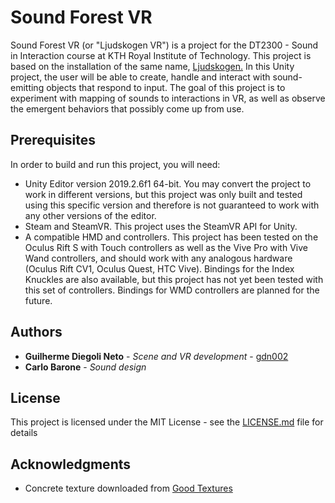 # Sound Forest VR

Sound Forest VR (or "Ljudskogen VR") is a project for the DT2300 - Sound in Interaction course at KTH Royal Institute of Technology. This project is based on the installation of the same name, [Ljudskogen.](https://www.kth.se/mid/research/smc/projects/sound-forest-1.897050) In this Unity project, the user will be able to create, handle and interact with sound-emitting objects that respond to input. The goal of this project is to experiment with mapping of sounds to interactions in VR, as well as observe the emergent behaviors that possibly come up from use.

## Prerequisites

In order to build and run this project, you will need:
* Unity Editor version 2019.2.6f1 64-bit. You may convert the project to work in different versions, but this project was only built and tested using this specific version and therefore is not guaranteed to work with any other versions of the editor.
* Steam and SteamVR. This project uses the SteamVR API for Unity.
* A compatible HMD and controllers. This project has been tested on the Oculus Rift S with Touch controllers as well as the Vive Pro with Vive Wand controllers, and should work with any analogous hardware (Oculus Rift CV1, Oculus Quest, HTC Vive). Bindings for the Index Knuckles are also available, but this project has not yet been tested with this set of controllers. Bindings for WMD controllers are planned for the future.

## Authors

* **Guilherme Diegoli Neto** - *Scene and VR development* - [gdn002](https://github.com/gdn002)
* **Carlo Barone** - *Sound design*

## License

This project is licensed under the MIT License - see the [LICENSE.md](LICENSE.md) file for details

## Acknowledgments

* Concrete texture downloaded from [Good Textures](https://www.goodtextures.com/image/19682/pbr-plain-concrete-02-cover-seamless)